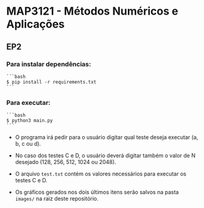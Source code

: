 # MAP3121 - Métodos Numéricos e Aplicações

## EP2

### Para instalar dependências:  
    ```bash
    $ pip install -r requirements.txt
    ```
### Para executar:
    ```bash
    $ python3 main.py
    ```

- O programa irá pedir para o usuário digitar qual teste deseja executar (a, b, c ou d).

- No caso dos testes C e D, o usuário deverá digitar também o valor de N desejado (128, 256, 512, 1024 ou 2048).

- O arquivo `test.txt` contém os valores necessários para executar os testes C e D.

- Os gráficos gerados nos dois últimos itens serão salvos na pasta `images/` na raiz deste repositório.
